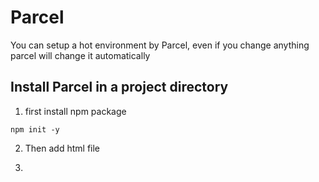 # Parcel 

You can setup a hot environment by Parcel, even if you change anything parcel will change it automatically

## Install Parcel in a  project directory

1. first install npm package

```npm init -y```

2. Then add html file 

3. 